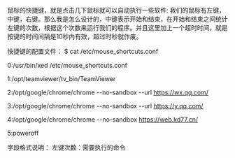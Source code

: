 鼠标的快捷键，就是点击几下鼠标就可以自动执行一些软件:
我们的鼠标有左键，中键，右键。那么我是怎么设计的，中键表示开始和结束，在开始和结束之间统计左键的次数，根据这个次数来运行我们的程序。并且这里加上一个超时时间，就是按键的时间间隔是10秒内有效，超过时秒就作废。


快捷键的配置文件：
$ cat  /etc/mouse_shortcuts.conf 

0:/usr/bin/xed /etc/mouse_shortcuts.conf

1:/opt/teamviewer/tv_bin/TeamViewer

2:/opt/google/chrome/chrome --no-sandbox --url https://wx.qq.com/

3:/opt/google/chrome/chrome --no-sandbox --url https://y.qq.com/

4:/opt/google/chrome/chrome --no-sandbox https://web.kd77.cn/

5:poweroff


字段格式说明：
左键次数：需要执行的命令




